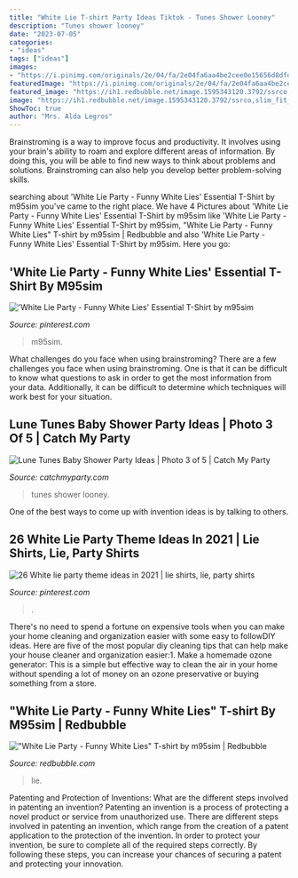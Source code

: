 ```yaml
---
title: "White Lie T-shirt Party Ideas Tiktok - Tunes Shower Looney"
description: "Tunes shower looney"
date: "2023-07-05"
categories:
- "ideas"
tags: ["ideas"]
images:
- "https://i.pinimg.com/originals/2e/04/fa/2e04fa6aa4be2cee0e15656d8dfda2ce.png"
featuredImage: "https://i.pinimg.com/originals/2e/04/fa/2e04fa6aa4be2cee0e15656d8dfda2ce.png"
featured_image: "https://ih1.redbubble.net/image.1595343120.3792/ssrco,slim_fit_t_shirt,mens,fafafa:ca443f4786,front,square_product,600x600.jpg"
image: "https://ih1.redbubble.net/image.1595343120.3792/ssrco,slim_fit_t_shirt,mens,fafafa:ca443f4786,front,square_product,600x600.jpg"
ShowToc: true
author: "Mrs. Alda Legros"
---
```



Brainstroming is a way to improve focus and productivity. It involves using your brain's ability to roam and explore different areas of information. By doing this, you will be able to find new ways to think about problems and solutions. Brainstroming can also help you develop better problem-solving skills.

	

		
searching about &#039;White Lie Party - Funny White Lies&#039; Essential T-Shirt by m95sim you've came to the right place. We have 4 Pictures about &#039;White Lie Party - Funny White Lies&#039; Essential T-Shirt by m95sim like &#039;White Lie Party - Funny White Lies&#039; Essential T-Shirt by m95sim, &quot;White Lie Party - Funny White Lies&quot; T-shirt by m95sim | Redbubble and also &#039;White Lie Party - Funny White Lies&#039; Essential T-Shirt by m95sim. Here you go:
		
    
## &#039;White Lie Party - Funny White Lies&#039; Essential T-Shirt By M95sim

<img loading=lazy src="https://i.pinimg.com/originals/2e/04/fa/2e04fa6aa4be2cee0e15656d8dfda2ce.png" onerror="this.onerror=null;this.src='https://tse4.mm.bing.net/th?id=OIP.TCQjIh3lfRg2yhJIpH15KgHaJ4&amp;pid=15.1';" alt="&#039;White Lie Party - Funny White Lies&#039; Essential T-Shirt by m95sim">

_Source: pinterest.com_

>m95sim. 

	

What challenges do you face when using brainstroming?
There are a few challenges you face when using brainstroming. One is that it can be difficult to know what questions to ask in order to get the most information from your data. Additionally, it can be difficult to determine which techniques will work best for your situation.

    
## Lune Tunes Baby Shower Party Ideas | Photo 3 Of 5 | Catch My Party

<img loading=lazy src="https://photos-cdn.catchmyparty.com/PL/photos/0200/5334/20140927_155402.jpg" onerror="this.onerror=null;this.src='https://tse3.mm.bing.net/th?id=OIP.TSoRyH6UIZ1-ibISLxG2WAHaJ4&amp;pid=15.1';" alt="Lune Tunes Baby Shower Party Ideas | Photo 3 of 5 | Catch My Party">

_Source: catchmyparty.com_

>tunes shower looney. 

	

One of the best ways to come up with invention ideas is by talking to others.

    
## 26 White Lie Party Theme Ideas In 2021 | Lie Shirts, Lie, Party Shirts

<img loading=lazy src="https://i.pinimg.com/236x/a3/9b/7a/a39b7a7568cc1ec2e9d5a07dff1134eb.jpg" onerror="this.onerror=null;this.src='https://tse4.mm.bing.net/th?id=OIP.iwIDlBuCCx069xDQBUmS4AAAAA&amp;pid=15.1';" alt="26 White lie party theme ideas in 2021 | lie shirts, lie, party shirts">

_Source: pinterest.com_

>. 

	

There's no need to spend a fortune on expensive tools when you can make your home cleaning and organization easier with some easy to followDIY ideas. Here are five of the most popular diy cleaning tips that can help make your house cleaner and organization easier:1. Make a homemade ozone generator: This is a simple but effective way to clean the air in your home without spending a lot of money on an ozone preservative or buying something from a store.

    
## &quot;White Lie Party - Funny White Lies&quot; T-shirt By M95sim | Redbubble

<img loading=lazy src="https://ih1.redbubble.net/image.1595343120.3792/ssrco,slim_fit_t_shirt,mens,fafafa:ca443f4786,front,square_product,600x600.jpg" onerror="this.onerror=null;this.src='https://tse1.mm.bing.net/th?id=OIP.iH2CJg0nMYeD4UiDn2V6UQHaHa&amp;pid=15.1';" alt="&quot;White Lie Party - Funny White Lies&quot; T-shirt by m95sim | Redbubble">

_Source: redbubble.com_

>lie. 

	

Patenting and Protection of Inventions: What are the different steps involved in patenting an invention?
Patenting an invention is a process of protecting a novel product or service from unauthorized use. There are different steps involved in patenting an invention, which range from the creation of a patent application to the protection of the invention. In order to protect your invention, be sure to complete all of the required steps correctly. By following these steps, you can increase your chances of securing a patent and protecting your innovation.


